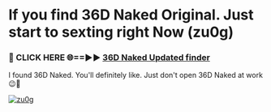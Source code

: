 # If you find 36D Naked Original. Just start to sexting right Now (zu0g)

<h3>🔴 CLICK HERE 🌐==►► <a href="https://tinyurl.com/mtbk5fxa" rel="nofollow">36D Naked Updated finder</a></h3>

I found 36D Naked. You'll definitely like. Just don't open 36D Naked at work 😉💬

[![zu0g](https://i.imgur.com/Q8WKrnY.jpeg)](https://tinyurl.com/mtbk5fxa)
